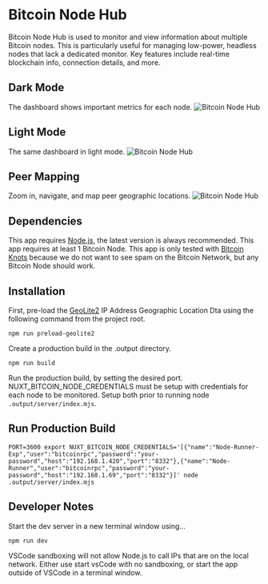 # Bitcoin Node Hub

Bitcoin Node Hub is used to monitor and view information about multiple Bitcoin nodes. This is particularly useful for managing low-power, headless nodes that lack a dedicated monitor. Key features include real-time blockchain info, connection details, and more.

## Dark Mode

The dashboard shows important metrics for each node.
![Bitcoin Node Hub](https://i.imgur.com/AdkTv08.png)

## Light Mode

The same dashboard in light mode.
![Bitcoin Node Hub](https://i.imgur.com/PGICM9n.png)

## Peer Mapping

Zoom in, navigate, and map peer geographic locations.
![Bitcoin Node Hub](https://i.imgur.com/AMYf2LE.png)

## Dependencies

This app requires [Node.js](https://nodejs.org/en), the latest version is always recommended. This app requires at least 1 Bitcoin Node. This app is only tested with [Bitcoin Knots](https://bitcoinknots.org/) because we do not want to see spam on the Bitcoin Network, but any Bitcoin Node should work.

## Installation

First, pre-load the [GeoLite2](https://github.com/GitSquared/node-geolite2-redist) IP Address Geographic Location Dta using the following command from the project root.

`npm run preload-geolite2`

Create a production build in the .output directory.

`npm run build`

Run the production build, by setting the desired port. NUXT_BITCOIN_NODE_CREDENTIALS must be setup with credentials for each node to be monitored. Setup both prior to running node `.output/server/index.mjs`.

## Run Production Build

`PORT=3600 export NUXT_BITCOIN_NODE_CREDENTIALS='[{"name":"Node-Runner-Exp","user":"bitcoinrpc","password":"your-password","host":"192.168.1.420","port":"8332"},{"name":"Node-Runner","user":"bitcoinrpc","password":"your-password","host":"192.168.1.69","port":"8332"}]' node .output/server/index.mjs`

## Developer Notes

Start the dev server in a new terminal window using...

`npm run dev`

VSCode sandboxing will not allow Node.js to call IPs that are on the local network. Either use start vsCode with no sandboxing, or start the app outside of VSCode in a terminal window.

